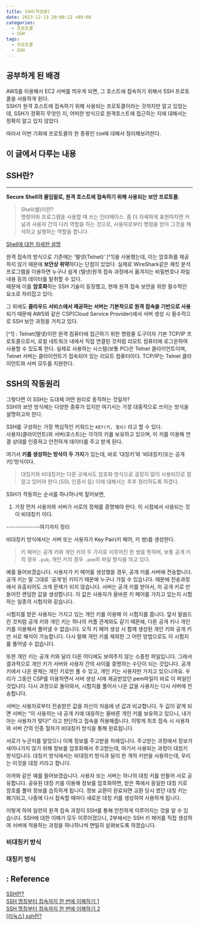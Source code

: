 ```yaml
---
title: SSH(작성중)
date: 2023-12-13 20:00:22 +09:00
categories:
  - 프로토콜
  - SSH
tags:
  - 프로토콜
  - SSH
---
```


## 공부하게 된 배경
AWS를 이용해서 EC2 서버를 띄우게 되면, 그 호스트에 접속하기 위해서 SSH 프로토콜을 사용하게 된다.  
SSH가 원격 호스트에 접속하기 위해 사용되는 프로토콜이라는 것까지만 알고 있었는데, SSH가 정확히 무엇인 지, 어떠한 방식으로 원격호스트에 접근하는 지에 대해서는 정확히 알고 있지 않았다.

따라서 이번 기회에 프로토콜의 한 종류인 `SSH`에 대해서 정리해보려한다.

## 이 글에서 다루는 내용



## SSH란?
---
**Secure Shell의 줄임말로, 원격 호스트에 접속하기 위해 사용되는 보안 프로토콜.**

> Shell(쉘)이란?  
> 명령어와 프로그램을 사용할 때 쓰는 인터페이스. 좀 더 자세하게 표현하자면 커널과 사용자 간의 다리 역할을 하는 것으로, 사용자로부터 명령을 받아 그것을 해석하고 실행하는 역할을 합니다.

[Shell에 대한 자세한 설명](/2023-11-29-쉘(Shell).md)


원격 접속의 방식으로 기존에는 ‘텔넷(Telnet)’ [^1]을 사용했는데, 이는 암호화를 제공하지 않기 때문에 **보안상 취약**하다는 단점이 있었다. 
실제로 WireShark같은 패킷 분석 프로그램을 이용하면 누구나 쉽게 (텔넷)원격 접속 과정에서 옮겨지는 비밀번호나 파일 내용 등의 데이터를 탈취할 수 있다.  
때문에 이를 **암호화**하는 SSH 기술이 등장했고, 현재 원격 접속 보안을 위한 필수적인 요소로 자리잡고 있다.

그 외에도 **클라우드 서비스에서 제공하는 서버는 기본적으로 원격 접속을 기반으로 사용**되기 때문에 AWS와 같은 CSP(Cloud Service Provider)에서 서버 생성 시 필수적으로 SSH 보안 과정을 거치고 있다.

[^1] : Telnet(텔넷)이란 원격 컴퓨터에 접근하기 위한 명령줄 도구이자 기본 TCP/IP 프로토콜으로서, 로컬 네트워크 내에서 직접 연결된 것처럼 리모트 컴퓨터에 로그온하여 사용할 수 있도록 한다. 실제로 사용하는 시스템(보통 PC)은 Telnet 클라이언트이며, Telnet 서버는 클라이언트가 접속되어 있는 리모트 컴퓨터이다. TCP/IP는 Telnet 클라이언트와 서버 모두를 지원한다.


## SSH의 작동원리
그렇다면 이 SSH는 도대체 어떤 원리로 동작하는 것일까?  
SSH의 보안 방식에는 다양한 종류가 있지만 여기서는 가장 대중적으로 쓰이는 방식을 설명하고자 한다.

SSH를 구성하는 가장 핵심적인 키워드는 `KEY(키, 열쇠)` 라고 할 수 있다.  
사용자(클라이언트)와 서버(호스트)는 각각의 키를 보유하고 있으며, 이 키를 이용해 연결 상대를 인증하고 안전하게 데이터를 주고 받게 된다.  

여기서 **키를 생성하는 방식이 두 가지**가 있는데, 바로 ‘대칭키’와 ‘비대칭키(또는 공개 키)’방식이다.
> 대칭키와 비대칭키는 다른 곳에서도 암호화 방식으로 굉장히 많이 사용되므로 잘 알고 있어야 한다.(SSL 인증서 등) 이에 대해서는 추후 정리하도록 하겠다. 

SSH가 작동하는 순서를 하나하나씩 짚어보면, 
1. 가장 먼저 사용자와 서버가 서로의 정체를 증명해야 한다. 이 시점에서 사용되는 것이 비대칭키 이다.

--------------여기까지 정리

비대칭키 방식에서는 서버 또는 사용자가 Key Pair(키 페어, 키 쌍)를 생성한다. 
> 키 페어는 공개 키와 개인 키의 두 가지로 이루어진 한 쌍을 뜻하며, 보통 공개 키의 경우 `.pub`, 개인 키의 경우 `.pem`의 파일 형식을 띄고 있다.

예를 들어보겠습니다. 사용자가 키 페어를 생성했을 경우, 공개 키를 서버에 전송합니다. 공개 키는 말 그대로 ‘공개’된 키이기 때문에 누구나 가질 수 있습니다. 때문에 전송과정에서 유출되어도 크게 문제가 되지 않습니다. 서버는 공개 키를 받아서, 이 공개 키로 만들어진 랜덤한 값을 생성합니다. 이 값은 사용자가 올바른 키 페어를 가지고 있는지 시험하는 일종의 시험지와 같습니다.

시험지를 받은 사용자는 가지고 있는 개인 키를 이용해 이 시험지를 풉니다. 앞서 말씀드린 것처럼 공개 키와 개인 키는 하나의 커플 관계와도 같기 때문에, 다른 공개 키나 개인 키를 이용해서 풀어낼 수 없습니다. 오직 키 페어 생성 시 함께 생성된 개인 키와 공개 키만 서로 해석이 가능합니다. 다시 말해 개인 키를 제외한 그 어떤 방법으로도 이 시험지를 풀어낼 수 없습니다.

또한 개인 키는 공개 키와 달리 다른 어디에도 보여주지 않는 소중한 파일입니다. 그래서 결과적으로 개인 키가 서버와 사용자 간의 사이를 증명하는 수단이 되는 것입니다. 공개 키에서 나온 문제는 개인 키로만 풀 수 있고, 개인 키는 사용자만 가지고 있으니까요. 우리가 그동안 CSP를 이용하면서 서버 생성 시에 제공받았던 pem파일이 바로 이 파일인 것입니다. 다시 과정으로 돌아와서, 시험지를 풀어서 나온 값을 사용자는 다시 서버에 전송합니다.

서버는 사용자로부터 전송받은 값을 자신이 처음에 낸 값과 비교합니다. 두 값이 같게 되면 서버는 “이 사용자는 내 공개 키에 대응하는 올바른 개인 키를 보유하고 있으니, 내가 아는 사용자가 맞다!” 라고 판단하고 접속을 허용해줍니다. 이렇게 최초 접속 시 사용자와 서버 간의 인증 절차가 비대칭키 방식을 통해 완료됩니다.


서로가 누군지를 알았으니 이제 정보를 주고받을 차례입니다. 주고받는 과정에서 정보가 새어나가지 않기 위해 정보를 암호화해서 주고받는데, 여기서 사용되는 과정이 대칭키 방식입니다. 대칭키 방식에서는 비대칭키 방식과 달리 한 개의 키만을 사용하는데, 우리는 이것을 대칭 키라고 합니다.

아까와 같은 예를 들어보겠습니다. 사용자 또는 서버는 하나의 대칭 키를 만들어 서로 공유합니다. 공유된 대칭 키를 이용해 정보를 암호화하면, 받은 쪽에서 동일한 대칭 키로 암호를 풀어 정보를 습득하게 됩니다. 정보 교환이 완료되면 교환 당시 썼던 대칭 키는 폐기되고, 나중에 다시 접속할 때마다 새로운 대칭 키를 생성하여 사용하게 됩니다.

이렇게 하여 일련의 원격 접속 과정이 SSH를 통해 안전하게 이루어지는 것을 알 수 있습니다. SSH에 대한 이해가 모두 이루어졌으니, 2부에서는 SSH 키 페어를 직접 생성하여 서버에 적용하는 과정을 하나하나씩 면밀히 살펴보도록 하겠습니다.


### 비대칭키 방식

### 대칭키 방식



## : Reference
[SSH란?](https://heekangpark.github.io/ssh/01-introduction)  
[SSH 명칭부터 접속까지 한 번에 이해하기 1](https://library.gabia.com/contents/infrahosting/9002/)  
[SSH 명칭부터 접속까지 한 번에 이해하기 2](https://library.gabia.com/contents/infrahosting/9008/)  
[[리눅스] ssh란?](https://velog.io/@hyeseong-dev/%EB%A6%AC%EB%88%85%EC%8A%A4-ssh%EB%9E%80)  